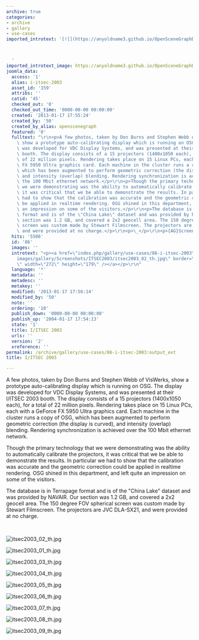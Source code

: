 ```yaml
---
archive: true
categories:
- archive
- gallery
- use-cases
imported_introtext: '[![](https://anyoldname3.github.io/OpenSceneGraphDotComBackup/OpenSceneGraph/www.openscenegraph.com/images/gallery/Screenshots/ITSEC2003/itsec2003_02_th.jpg)](https://anyoldname3.github.io/OpenSceneGraphDotComBackup/OpenSceneGraph/www.openscenegraph.com/index.php/gallery/use-cases/86-i-itsec-2003.html)



  '
imported_introtext_image: https://anyoldname3.github.io/OpenSceneGraphDotComBackup/OpenSceneGraph/www.openscenegraph.com/images/gallery/Screenshots/ITSEC2003/itsec2003_02_th.jpg
joomla_data:
  access: '1'
  alias: i-itsec-2003
  asset_id: '159'
  attribs: ''
  catid: '45'
  checked_out: '0'
  checked_out_time: '0000-00-00 00:00:00'
  created: '2013-01-17 17:55:24'
  created_by: '50'
  created_by_alias: openscenegraph
  featured: '0'
  fulltext: "\r\n<p>A few photos, taken by Don Burns and Stephen Webb of VisWerks,\
    \ show a prototype auto-calibrating display which is running on OSG. The display\
    \ was developed for VDC Display Systems, and was presented at their I/ITSEC 2003\
    \ booth. The display consists of a 15 projectors (1400x1050 each), for a total\
    \ of 22 million pixels. Rendering takes place on 15 Linux PCs, each with a GeForce\
    \ FX 5950 Ultra graphics card. Each machine in the cluster runs a copy of OSG,\
    \ which has been augmented to perform geometric correction (the display is curved),\
    \ and intensity (overlap) blending. Rendering synchronization is achieved over\
    \ the 100 Mbit ethernet network.</p>\r\n<p>Though the primary technology that\
    \ we were demonstrating was the ability to automatically calibrate the projectors,\
    \ it was critical that we be able to demonstrate the results. In particular we\
    \ had to show that the calibration was accurate and the geometric correction could\
    \ be applied in realtime rendering. OSG shined in this department, and left quite\
    \ an impression on some of the visitors.</p>\r\n<p>The database is in Terrapage\
    \ format and is of the \"China Lake\" dataset and was provided by NAVAIR. Our\
    \ section was 1.2 GB, and covered a 2x2 geocell area. The 150 degree FOV spherical\
    \ screen was custom made by Stewart Filmscreen. The projectors are JVC DLA-SX21,\
    \ and were provided at no charge.</p>\r\n<p>\_</p>\r\n<p>{AG}Screenshots/ITSEC2003{/AG}</p>"
  hits: '5506'
  id: '86'
  images: ''
  introtext: "<p><a href=\"index.php/gallery/use-cases/86-i-itsec-2003\"><img src=\"\
    images/gallery/Screenshots/ITSEC2003/itsec2003_02_th.jpg\" border=\"0\" alt=\"\
    \" width=\"272\" height=\"179\" /></a></p>\r\n"
  language: '*'
  metadata: ''
  metadesc: ''
  metakey: ''
  modified: '2013-01-17 17:56:14'
  modified_by: '50'
  note: ''
  ordering: '10'
  publish_down: '0000-00-00 00:00:00'
  publish_up: '2004-01-17 17:54:13'
  state: '1'
  title: I/ITSEC 2003
  urls: ''
  version: '2'
  xreference: ''
permalink: /archive/gallery/use-cases/86-i-itsec-2003:output_ext
title: I/ITSEC 2003

---
```

A few photos, taken by Don Burns and Stephen Webb of VisWerks, show a prototype auto-calibrating display which is running on OSG. The display was developed for VDC Display Systems, and was presented at their I/ITSEC 2003 booth. The display consists of a 15 projectors (1400x1050 each), for a total of 22 million pixels. Rendering takes place on 15 Linux PCs, each with a GeForce FX 5950 Ultra graphics card. Each machine in the cluster runs a copy of OSG, which has been augmented to perform geometric correction (the display is curved), and intensity (overlap) blending. Rendering synchronization is achieved over the 100 Mbit ethernet network.


Though the primary technology that we were demonstrating was the ability to automatically calibrate the projectors, it was critical that we be able to demonstrate the results. In particular we had to show that the calibration was accurate and the geometric correction could be applied in realtime rendering. OSG shined in this department, and left quite an impression on some of the visitors.


The database is in Terrapage format and is of the "China Lake" dataset and was provided by NAVAIR. Our section was 1.2 GB, and covered a 2x2 geocell area. The 150 degree FOV spherical screen was custom made by Stewart Filmscreen. The projectors are JVC DLA-SX21, and were provided at no charge.


 




![itsec2003_02_th.jpg](https://anyoldname3.github.io/OpenSceneGraphDotComBackup/OpenSceneGraph/www.openscenegraph.com/images/gallery/Screenshots/ITSEC2003/itsec2003_02_th.jpg)

![itsec2003_01_th.jpg](https://anyoldname3.github.io/OpenSceneGraphDotComBackup/OpenSceneGraph/www.openscenegraph.com/images/gallery/Screenshots/ITSEC2003/itsec2003_01_th.jpg)

![itsec2003_03_th.jpg](https://anyoldname3.github.io/OpenSceneGraphDotComBackup/OpenSceneGraph/www.openscenegraph.com/images/gallery/Screenshots/ITSEC2003/itsec2003_03_th.jpg)

![itsec2003_04_th.jpg](https://anyoldname3.github.io/OpenSceneGraphDotComBackup/OpenSceneGraph/www.openscenegraph.com/images/gallery/Screenshots/ITSEC2003/itsec2003_04_th.jpg)

![itsec2003_05_th.jpg](https://anyoldname3.github.io/OpenSceneGraphDotComBackup/OpenSceneGraph/www.openscenegraph.com/images/gallery/Screenshots/ITSEC2003/itsec2003_05_th.jpg)

![itsec2003_06_th.jpg](https://anyoldname3.github.io/OpenSceneGraphDotComBackup/OpenSceneGraph/www.openscenegraph.com/images/gallery/Screenshots/ITSEC2003/itsec2003_06_th.jpg)

![itsec2003_07_th.jpg](https://anyoldname3.github.io/OpenSceneGraphDotComBackup/OpenSceneGraph/www.openscenegraph.com/images/gallery/Screenshots/ITSEC2003/itsec2003_07_th.jpg)

![itsec2003_08_th.jpg](https://anyoldname3.github.io/OpenSceneGraphDotComBackup/OpenSceneGraph/www.openscenegraph.com/images/gallery/Screenshots/ITSEC2003/itsec2003_08_th.jpg)

![itsec2003_09_th.jpg](https://anyoldname3.github.io/OpenSceneGraphDotComBackup/OpenSceneGraph/www.openscenegraph.com/images/gallery/Screenshots/ITSEC2003/itsec2003_09_th.jpg)




